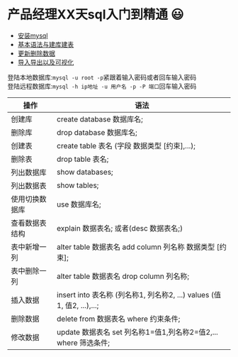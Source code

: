 # 产品经理XX天sql入门到精通  :smiley:
+ [安装mysql](./安装mysql.md)
+ [基本语法与建库建表](./基本语法与建库建表.md)
+ [更新删除数据](./更新删除数据.md)
+ [导入导出以及可视化](./导入导出以及可视化.md)  



登陆本地数据库:`mysql -u root -p`紧跟着输入密码或者回车输入密码    
登陆远程数据库:`mysql -h ip地址 -u 用户名 -p -P 端口`回车输入密码  

|操作|语法|
|----|----|
|创建库|create database 数据库名;|
|删除库|drop  database 数据库名;|
|创建表|create table 表名 (字段 数据类型 [约束],...);|
|删除表|drop table 表名;|
|列出数据库|show databases;|
|列出数据表|show tables;|
|使用切换数据库|use 数据库名;|
|查看数据表结构|explain 数据表名; 或者(desc 数据表名;)|
|表中新增一列|alter table 数据表名 add column 列名称 数据类型 [约束];|
|表中删除一列|alter table 数据表名 drop column 列名称;|
|插入数据|insert into 表名称 (列名称1, 列名称2, ...) values (值1, 值2, ...),...;|
|删除数据|delete from 数据表名 where 约束条件;|
|修改数据|update 数据表名 set 列名称1=值1,列名称2=值2,... where 筛选条件;|
